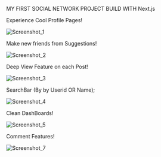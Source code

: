 MY FIRST SOCIAL NETWORK PROJECT BUILD WITH Next.js

Experience  Cool Profile Pages!

![Screenshot_1](https://user-images.githubusercontent.com/88948601/156060320-059a17b2-daca-4703-966a-e050503675da.png)


Make new friends from Suggestions!

![Screenshot_2](https://user-images.githubusercontent.com/88948601/156060538-69471c74-5790-407c-b329-61a87c96289a.png)


Deep View Feature on each Post!

![Screenshot_3](https://user-images.githubusercontent.com/88948601/156060551-3029519b-e97a-48cd-b58d-5f5b18b37161.png)


SearchBar   (By by Userid OR Name);

![Screenshot_4](https://user-images.githubusercontent.com/88948601/156060560-2beeb210-ab06-4b16-9e2a-203bcc1fe3b9.png)


Clean DashBoards!

![Screenshot_5](https://user-images.githubusercontent.com/88948601/156060567-e2f87884-b8af-48b5-a98a-29c2995b122b.png)


Comment Features!

![Screenshot_7](https://user-images.githubusercontent.com/88948601/156061691-e908f9db-396d-47fc-a784-1208ba602349.png)



